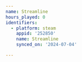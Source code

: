 ```yaml
---
name: Streamline
hours_played: 0
identifiers:
  - platform: steam
    appid: '252850'
    name: Streamline
    synced_on: '2024-07-04'

---
```

